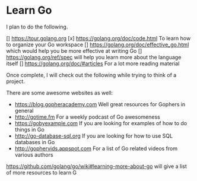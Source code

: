 # Learn Go

I plan to do the following.

[] https://tour.golang.org
[x] https://golang.org/doc/code.html To learn how to organize your Go workspace
[] https://golang.org/doc/effective_go.html which would help you be more effective at writing Go
[] https://golang.org/ref/spec will help you learn more about the language itself
[] https://golang.org/doc/#articles For a lot more reading material

Once complete, I will check out the following while trying to think of a project.

There are some awesome websites as well:
- https://blog.gopheracademy.com Well great resources for Gophers in general
- http://gotime.fm For a weekly podcast of Go awesomeness
- https://gobyexample.com If you are looking for examples of how to do things in Go
- http://go-database-sql.org If you are looking for how to use SQL databases in Go
- http://gophervids.appspot.com For a list of Go related videos from various authors

https://github.com/golang/go/wiki#learning-more-about-go will give a list of more resources to learn G
